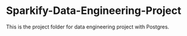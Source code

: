 # Sparkify-Data-Engineering-Project
This is the project folder for data engineering project with Postgres.
